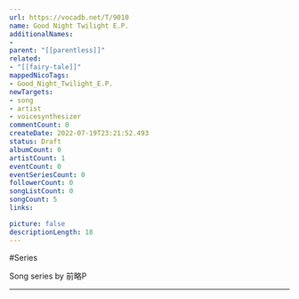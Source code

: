 ```yaml
---
url: https://vocadb.net/T/9010
name: Good Night Twilight E.P.
additionalNames: 
- 
parent: "[[parentless]]"
related:
- "[[fairy-tale]]"
mappedNicoTags:
- Good_Night_Twilight_E.P.
newTargets:
- song
- artist
- voicesynthesizer
commentCount: 0
createDate: 2022-07-19T23:21:52.493
status: Draft
albumCount: 0
artistCount: 1
eventCount: 0
eventSeriesCount: 0
followerCount: 0
songListCount: 0
songCount: 5
links: 

picture: false
descriptionLength: 18
---
```


#Series

Song series by 前略P

---

